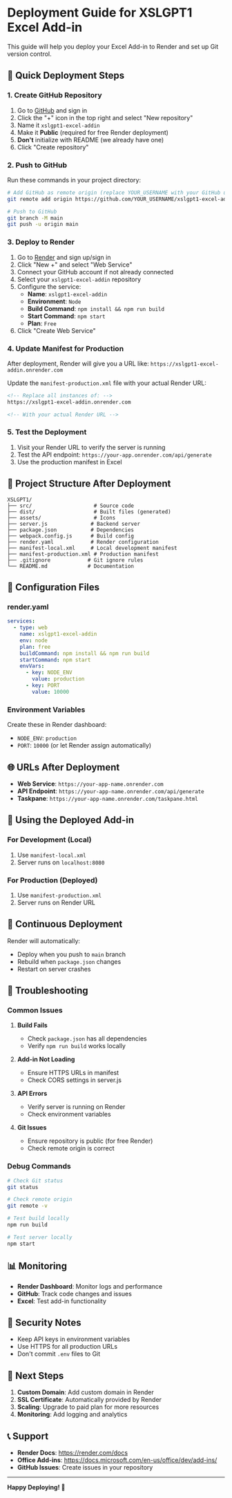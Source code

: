 # Deployment Guide for XSLGPT1 Excel Add-in

This guide will help you deploy your Excel Add-in to Render and set up Git version control.

## 🚀 Quick Deployment Steps

### 1. Create GitHub Repository

1. Go to [GitHub](https://github.com) and sign in
2. Click the "+" icon in the top right and select "New repository"
3. Name it `xslgpt1-excel-addin`
4. Make it **Public** (required for free Render deployment)
5. **Don't** initialize with README (we already have one)
6. Click "Create repository"

### 2. Push to GitHub

Run these commands in your project directory:

```bash
# Add GitHub as remote origin (replace YOUR_USERNAME with your GitHub username)
git remote add origin https://github.com/YOUR_USERNAME/xslgpt1-excel-addin.git

# Push to GitHub
git branch -M main
git push -u origin main
```

### 3. Deploy to Render

1. Go to [Render](https://render.com) and sign up/sign in
2. Click "New +" and select "Web Service"
3. Connect your GitHub account if not already connected
4. Select your `xslgpt1-excel-addin` repository
5. Configure the service:
   - **Name**: `xslgpt1-excel-addin`
   - **Environment**: `Node`
   - **Build Command**: `npm install && npm run build`
   - **Start Command**: `npm start`
   - **Plan**: `Free`
6. Click "Create Web Service"

### 4. Update Manifest for Production

After deployment, Render will give you a URL like:
`https://xslgpt1-excel-addin.onrender.com`

Update the `manifest-production.xml` file with your actual Render URL:

```xml
<!-- Replace all instances of: -->
https://xslgpt1-excel-addin.onrender.com

<!-- With your actual Render URL -->
```

### 5. Test the Deployment

1. Visit your Render URL to verify the server is running
2. Test the API endpoint: `https://your-app.onrender.com/api/generate`
3. Use the production manifest in Excel

## 📁 Project Structure After Deployment

```
XSLGPT1/
├── src/                    # Source code
├── dist/                   # Built files (generated)
├── assets/                 # Icons
├── server.js              # Backend server
├── package.json           # Dependencies
├── webpack.config.js      # Build config
├── render.yaml            # Render configuration
├── manifest-local.xml     # Local development manifest
├── manifest-production.xml # Production manifest
├── .gitignore            # Git ignore rules
└── README.md             # Documentation
```

## 🔧 Configuration Files

### render.yaml
```yaml
services:
  - type: web
    name: xslgpt1-excel-addin
    env: node
    plan: free
    buildCommand: npm install && npm run build
    startCommand: npm start
    envVars:
      - key: NODE_ENV
        value: production
      - key: PORT
        value: 10000
```

### Environment Variables
Create these in Render dashboard:
- `NODE_ENV`: `production`
- `PORT`: `10000` (or let Render assign automatically)

## 🌐 URLs After Deployment

- **Web Service**: `https://your-app-name.onrender.com`
- **API Endpoint**: `https://your-app-name.onrender.com/api/generate`
- **Taskpane**: `https://your-app-name.onrender.com/taskpane.html`

## 📝 Using the Deployed Add-in

### For Development (Local)
1. Use `manifest-local.xml`
2. Server runs on `localhost:8080`

### For Production (Deployed)
1. Use `manifest-production.xml`
2. Server runs on Render URL

## 🔄 Continuous Deployment

Render will automatically:
- Deploy when you push to `main` branch
- Rebuild when `package.json` changes
- Restart on server crashes

## 🐛 Troubleshooting

### Common Issues

1. **Build Fails**
   - Check `package.json` has all dependencies
   - Verify `npm run build` works locally

2. **Add-in Not Loading**
   - Ensure HTTPS URLs in manifest
   - Check CORS settings in server.js

3. **API Errors**
   - Verify server is running on Render
   - Check environment variables

4. **Git Issues**
   - Ensure repository is public (for free Render)
   - Check remote origin is correct

### Debug Commands

```bash
# Check Git status
git status

# Check remote origin
git remote -v

# Test build locally
npm run build

# Test server locally
npm start
```

## 📊 Monitoring

- **Render Dashboard**: Monitor logs and performance
- **GitHub**: Track code changes and issues
- **Excel**: Test add-in functionality

## 🔐 Security Notes

- Keep API keys in environment variables
- Use HTTPS for all production URLs
- Don't commit `.env` files to Git

## 🚀 Next Steps

1. **Custom Domain**: Add custom domain in Render
2. **SSL Certificate**: Automatically provided by Render
3. **Scaling**: Upgrade to paid plan for more resources
4. **Monitoring**: Add logging and analytics

## 📞 Support

- **Render Docs**: https://render.com/docs
- **Office Add-ins**: https://docs.microsoft.com/en-us/office/dev/add-ins/
- **GitHub Issues**: Create issues in your repository

---

**Happy Deploying! 🎉** 
